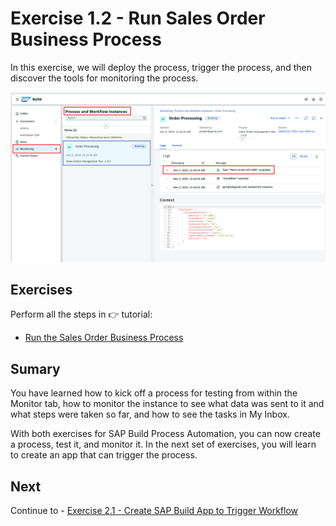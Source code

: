 # Exercise 1.2 - Run Sales Order Business Process 

In this exercise, we will deploy the process, trigger the process, and then discover the tools for monitoring the process.

![Process](../../../images/ex1.2/test_process_1.png)

## Exercises

Perform all the steps in 👉 tutorial: 

- [Run the Sales Order Business Process](https://developers.sap.com/tutorials/spa-academy-run-salesorderprocess.html)

## Sumary

You have learned how to kick off a process for testing from within the Monitor tab, how to monitor the instance to see what data was sent to it and what steps were taken so far, and how to see the tasks in My Inbox.

With both exercises for SAP Build Process Automation, you can now create a process, test it, and monitor it. In the next set of exercises, you will learn to create an app that can trigger the process.

## Next

Continue to - [Exercise 2.1 - Create SAP Build App to Trigger Workflow](https://github.com/urartian/build-codejam/tree/dev/exercises/ex2-SAP-Build-Apps)